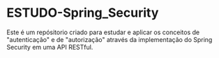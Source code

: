 # ESTUDO-Spring_Security
Este é um repósitorio criado para estudar e aplicar os conceitos de "autenticação" e de "autorização" através da implementação do Spring Security em uma API RESTful. 

